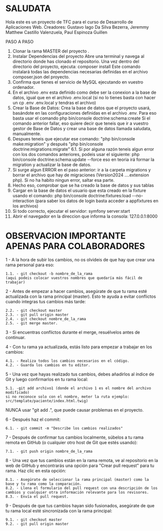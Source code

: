 # SALUDATA

Hola este es un proyecto de TFC para el curso de Desarrollo de Aplicaciones Web.
Creadores: 	Gustavo Iago Da Silva Bezerra,
		Jeremmy Matthew Castillo Valenzuela,
  		Paul Espinoza Guillen

PASO A PASO
1. Clonar la rama MASTER del proyecto .
2. Instalar Dependencias del proyecto
   Abre una terminal y navega al directorio donde has clonado el repositorio. Una vez dentro del directorio del proyecto, ejecuta:
   	composer install
	 Este comando instalará todas las dependencias necesarias definidas en el archivo composer.json del proyecto.
3. Confirma que tienes el servicio de MySQL ejecutando en vuestro ordenador.
4. En el archivo .env esta definido como debe ser la conexion a la base de datos, igual que en el archivo .env.local (si no lo tienes basta con hacer un cp .env .env.local y tendras el archivo)
5. Crear la Base de Datos: Crea la base de datos que el proyecto usará, basándote en las configuraciones definidas en el archivo .env. Para eso basta usar el comando php bin/console doctrine:schema:create
   Si el comando anterior fallar, eso quiere decir que teneis que ir a vuestro gestor de Base de Datos y crear una base de datos llamada saludata, manualmente.
6. Despues teneis que ejecutar ese comando: "php bin/console make:migration" y después "php bin/console doctrine:migrations:migrate"
6.1. Si por alguna razón teneis algun error con los dos comandos anteriores, podeis usar el siguiente: php bin/console doctrine:schema:update --force eso en teoria irá formar la migration y actualizar la base de datos.
7. Si surge algun ERROR en el paso anterior: ir a la carpeta migrations y borrar el archivo que hay de migraciones (Version2024 ....extension php). Si no ha habito ningun error, saltar esa parte.
8. Hecho eso, comprobar que se ha creado la base de datos y sus tablas
9. Cargar en la base de datos el usuario que esta creado en la fixture usando el comando: php bin/console doctrine:fixtures:load --no-interaction  (para saber los datos de login basta acceder a appfixtures en los archivos)
10. Si todo correcto, ejecutar el servidor: symfony server:start
11. Abrir el navegador en la direccion que informa la consola: 127.0.0.1:8000


# OBSERVACION IMPORTANTE APENAS PARA COLABORADORES

1 - A la hora de subir los cambios, no os olvideis de que hay que crear una rama personal para eso:

	1.1. - git checkout -b nombre_de_la_rama 
 	(aqui podeis colocar vuestros nombres que quedaría más fácil de trabajar)

2 - Antes de empezar a hacer cambios, asegúrate de que tu rama esté actualizada con la rama principal (master). Esto te ayuda a evitar conflictos cuando integras tus cambios más tarde:
	
 	2.2. - git checkout master
	2.3. - git pull origin master
	2.4. - git checkout nombre_de_la_rama
	2.5. - git merge master.
 
 3 - Si encuentras conflictos durante el merge, resuélvelos antes de continuar.
 
 4 - Con tu rama ya actualizada, estás listo para empezar a trabajar en los cambios:
	
 	4.1. - Realiza todos los cambios necesarios en el código.
	4.2. - Guarda los cambios en tu editor.

5 - Una vez que hayas realizado tus cambios, debes añadirlos al índice de Git y luego confirmarlos en tu rama local:
	
 	5.1. -git add archivo1 (donde el archivo 1 es el nombre del archivo modificado)
  	si no reconoce solo con el nombre, meter la ruta ejemplo: src/template/paciente/index.html.twig)

NUNCA usar "git add .", que puede causar problemas en el proyecto.

6 - Después haz el commit:
	
 	6.1. - git commit -m "Describe los cambios realizados"

7 - Después de confirmar tus cambios localmente, súbelos a tu rama remota en GitHub (o cualquier otro host de Git que estés usando):
	
 	7.1. - git push origin nombre_de_la_rama

8 - Una vez que tus cambios están en la rama remota, ve al repositorio en la web de GitHub y encontrarás una opción para "Crear pull request" para tu rama. Haz clic en esta opción:
	
 	8.1. - Asegúrate de seleccionar la rama principal (master) como la base y tu rama como la comparación.
	8.2. - Llena el formulario del pull request con una descripción de los cambios y cualquier otra información relevante para los revisores.
	8.3. - Envía el pull request.

9 - Después de que tus cambios hayan sido fusionados, asegúrate de que tu rama local esté sincronizada con la rama principal:
	
 	9.1. - git checkout master
	9.2. - git pull origin master
